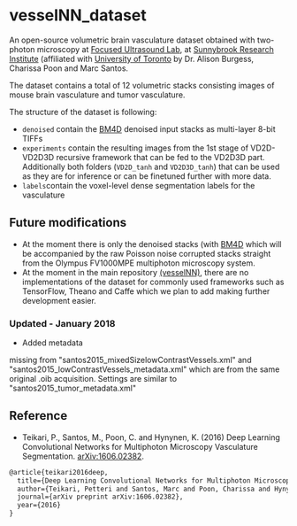 # vesselNN_dataset

An open-source volumetric brain vasculature dataset obtained with two-photon microscopy at [Focused Ultrasound Lab](http://sunnybrook.ca/research/content/?page=sri-groups-fus), at [Sunnybrook Research Institute](http://sunnybrook.ca/research/) (affiliated with [University of Toronto](https://www.utoronto.ca/) by Dr. Alison Burgess, Charissa Poon and Marc Santos.

The dataset contains a total of 12 volumetric stacks consisting images of mouse brain vasculature and tumor vasculature.

The structure of the dataset is following:

* `denoised` contain the [BM4D](http://www.cs.tut.fi/~foi/GCF-BM3D/) denoised input stacks as multi-layer 8-bit TIFFs
* `experiments` contain the resulting images from the 1st stage of VD2D-VD2D3D recursive framework that can be fed to the VD2D3D part. Additionally both folders (`VD2D_tanh` and `VD2D3D_tanh`) that can be used as they are for inference or can be finetuned further with more data.
* `labels`contain the voxel-level dense segmentation labels for the vasculature

## Future modifications

* At the moment there is only the denoised stacks (with [BM4D](http://www.cs.tut.fi/~foi/GCF-BM3D/) which will be accompanied by the raw Poisson noise corrupted stacks straight from the Olympus FV1000MPE multiphoton microscopy system.
* At the moment in the main repository [(vesselNN)](https://github.com/petteriTeikari/vesselNN), there are no implementations of the dataset for commonly used frameworks such as TensorFlow, Theano and Caffe which we plan to add making further development easier.

### Updated - January 2018

* Added metadata

missing from "santos2015_mixedSizelowContrastVessels.xml" and "santos2015_lowContrastVessels_metadata.xml" which are from the same original .oib acquisition. Settings are similar to "santos2015_tumor_metadata.xml"

## Reference

* Teikari, P., Santos, M., Poon, C. and Hynynen, K. (2016) Deep Learning Convolutional Networks for Multiphoton Microscopy Vasculature Segmentation. [arXiv:1606.02382](http://arxiv.org/abs/1606.02382).

```latex
@article{teikari2016deep,
  title={Deep Learning Convolutional Networks for Multiphoton Microscopy Vasculature Segmentation},
  author={Teikari, Petteri and Santos, Marc and Poon, Charissa and Hynynen, Kullervo},
  journal={arXiv preprint arXiv:1606.02382},
  year={2016}
}
```
